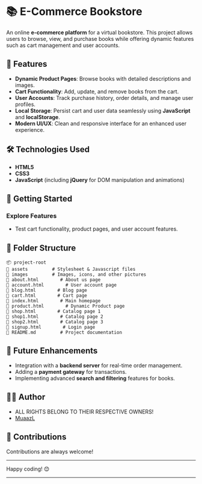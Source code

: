 # 📚 **E-Commerce Bookstore**

An online **e-commerce platform** for a virtual bookstore. This project allows users to browse, view, and purchase books while offering dynamic features such as cart management and user accounts.

## 🚀 **Features**

- **Dynamic Product Pages**: Browse books with detailed descriptions and images.  
- **Cart Functionality**: Add, update, and remove books from the cart.  
- **User Accounts**: Track purchase history, order details, and manage user profiles.  
- **Local Storage**: Persist cart and user data seamlessly using **JavaScript** and **localStorage**.  
- **Modern UI/UX**: Clean and responsive interface for an enhanced user experience.

## 🛠️ **Technologies Used**

- **HTML5**  
- **CSS3**  
- **JavaScript** (including **jQuery** for DOM manipulation and animations)

## 🌟 **Getting Started**

###  Explore Features

- Test cart functionality, product pages, and user account features.

## 📂 **Folder Structure**

```plaintext
📦 project-root  
📁 assets         # Stylesheet & Javascript files
📁 images         # Images, icons, and other pictures
📄 about.html        # About us page
📄 account.html        # User account page  
📄 blog.html        # Blog page  
📄 cart.html        # Cart page  
📄 index.html        # Main homepage  
📄 product.html        # Dynamic Product page
📄 shop.html        # Catalog page 1
📄 shop1.html        # Catalog page 2  
📄 shop2.html        # Catalog page 3  
📄 signup.html        # Login page  
👤 README.md         # Project documentation  
```

## 🔮 **Future Enhancements**

- Integration with a **backend server** for real-time order management.  
- Adding a **payment gateway** for transactions.  
- Implementing advanced **search and filtering** features for books.

## 🧑‍💻 **Author**

- ALL RIGHTS BELONG TO THEIR RESPECTIVE OWNERS!
- [MuaazL](https://github.com/muaazl)

## 🎉 **Contributions**

Contributions are always welcome!

---

Happy coding! 😊  

---
